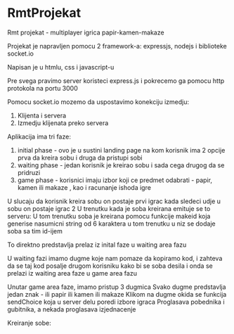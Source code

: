 # RmtProjekat
Rmt projekat - multiplayer igrica papir-kamen-makaze

Projekat je napravljen pomocu 2 framework-a: expressjs, nodejs i biblioteke socket.io

Napisan je u htmlu, css i javascript-u

Pre svega pravimo server koristeci express.js 
i pokrecemo ga pomocu http protokola na portu 3000

Pomocu socket.io mozemo da uspostavimo konekciju izmedju: 
1. Klijenta i servera
2. Izmedju klijenata preko servera

Aplikacija ima tri faze: 
1. initial phase - ovo je u sustini landing page na kom korisnik ima 2 opcije
   prva da kreira sobu i druga da pristupi sobi
2. waiting phase - jedan korisnik je kreirao sobu i sada cega drugog da se pridruzi
3. game phase - korisnici imaju izbor koji ce predmet odabrati - papir, kamen ili makaze
   , kao i racunanje ishoda igre

U slucaju da korisnik kreira sobu on postaje prvi igrac kada sledeci
udje u sobu on postaje igrac 2 
U trenutku kada je soba kreirana emituje se to serveru:
U tom trenutku soba je kreirana pomocu funkcije makeid koja generise 
nasumicni string od 6 karaktera u tom trenutku u niz se dodaje soba sa 
tim id-ijem 

To direktno predstavlja prelaz iz inital faze u waiting area fazu

U waiting fazi imamo dugme koje nam pomaze da kopiramo kod, i zahteva da se 
taj kod posalje drugom korisniku kako bi se soba desila 
i onda se prelazi iz waiting area faze u game area fazu

Unutar game area faze, imamo pristup 3 dugmica
Svako dugme predstavlja jedan znak - ili papir ili kamen ili makaze
Klikom na dugme okida se funkcija sendChoice koja u server delu
poredi izbore igraca
Proglasava pobednika i gubitnika, a nekada proglasava izjednacenje

Kreiranje sobe: 
